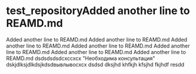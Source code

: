 # test_repositoryAdded another line to REAMD.md
Added another line to REAMD.md
Added another line to REAMD.md
Added another line to REAMD.md
Added another line to REAMD.md
Added another line to REAMD.md
Added another line to REAMD.md
Added another line to REAMD.md
dsdsdsdsdcxccxcx
"Необходима консультация"
dskjdlksjdlkdsjkdsdвывлывоcxcx
dsdsd
dksjhd khfkjh kfsjhd fkjhdf
resdd
